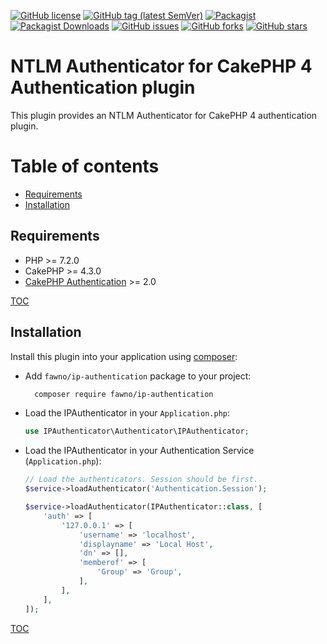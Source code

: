 [![GitHub license](https://img.shields.io/github/license/fawno/IPAuthenticator)](https://github.com/fawno/IPAuthenticator/blob/master/LICENSE)
[![GitHub tag (latest SemVer)](https://img.shields.io/github/v/tag/fawno/IPAuthenticator.svg)](https://github.com/fawno/IPAuthenticator/tags)
[![Packagist](https://img.shields.io/packagist/v/fawno/ip-authentication)](https://packagist.org/packages/fawno/ip-authentication)
[![Packagist Downloads](https://img.shields.io/packagist/dt/fawno/ip-authentication)](https://packagist.org/packages/fawno/ip-authentication/stats)
[![GitHub issues](https://img.shields.io/github/issues/fawno/IPAuthenticator)](https://github.com/fawno/IPAuthenticator/issues)
[![GitHub forks](https://img.shields.io/github/forks/fawno/IPAuthenticator)](https://github.com/fawno/IPAuthenticator/network)
[![GitHub stars](https://img.shields.io/github/stars/fawno/IPAuthenticator)](https://github.com/fawno/IPAuthenticator/stargazers)

# NTLM Authenticator for CakePHP 4 Authentication plugin

This plugin provides an NTLM Authenticator for CakePHP 4 authentication plugin.

# Table of contents
- [Requirements](#requirements)
- [Installation](#installation)

## Requirements

- PHP >= 7.2.0
- CakePHP >= 4.3.0
- [CakePHP Authentication](https://book.cakephp.org/authentication/2/en/index.html) >= 2.0


[TOC](#table-of-contents)

## Installation

Install this plugin into your application using [composer](https://getcomposer.org):

- Add `fawno/ip-authentication` package to your project:
  ```bash
    composer require fawno/ip-authentication
  ```
- Load the IPAuthenticator in your `Application.php`:
  ```php
  use IPAuthenticator\Authenticator\IPAuthenticator;
  ```
- Load the IPAuthenticator in your Authentication Service (`Application.php`):
  ```php
  // Load the authenticators. Session should be first.
  $service->loadAuthenticator('Authentication.Session');

  $service->loadAuthenticator(IPAuthenticator::class, [
      'auth' => [
          '127.0.0.1' => [
              'username' => 'localhost',
              'displayname' => 'Local Host',
              'dn' => [],
              'memberof' => [
                  'Group' => 'Group',
              ],
          ],
      ],
  ]);
  ```

[TOC](#table-of-contents)

